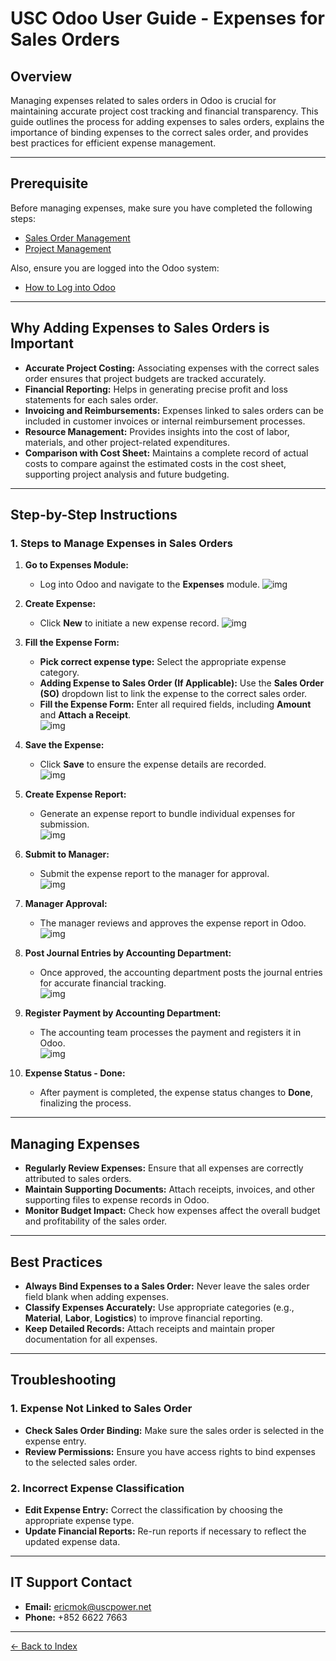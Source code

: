 # USC Odoo User Guide - Expenses for Sales Orders

## Overview

Managing expenses related to sales orders in Odoo is crucial for maintaining accurate project cost tracking and financial transparency. This guide outlines the process for adding expenses to sales orders, explains the importance of binding expenses to the correct sales order, and provides best practices for efficient expense management.

---

## Prerequisite

Before managing expenses, make sure you have completed the following steps:

- [Sales Order Management](./sale-order-management.md)
- [Project Management](./project-management.md)

Also, ensure you are logged into the Odoo system:

- [How to Log into Odoo](../getting-start/logging-into.md)

---

## Why Adding Expenses to Sales Orders is Important

- **Accurate Project Costing:** Associating expenses with the correct sales order ensures that project budgets are tracked accurately.
- **Financial Reporting:** Helps in generating precise profit and loss statements for each sales order.
- **Invoicing and Reimbursements:** Expenses linked to sales orders can be included in customer invoices or internal reimbursement processes.
- **Resource Management:** Provides insights into the cost of labor, materials, and other project-related expenditures.
- **Comparison with Cost Sheet:** Maintains a complete record of actual costs to compare against the estimated costs in the cost sheet, supporting project analysis and future budgeting.

---

## Step-by-Step Instructions

### 1. **Steps to Manage Expenses in Sales Orders**

1. **Go to Expenses Module:**
      - Log into Odoo and navigate to the **Expenses** module.
      ![img](./expense-entry.png)

2. **Create Expense:**
      - Click **New** to initiate a new expense record.
      ![img](./expense-new.png)

4. **Fill the Expense Form:**        
      - **Pick correct expense type:** Select the appropriate expense category.
      - **Adding Expense to Sales Order (If Applicable):** Use the **Sales Order (SO)** dropdown list to link the expense to the correct sales order.
      - **Fill the Expense Form:** Enter all required fields, including **Amount** and **Attach a Receipt**.  
      ![img](./expense-form.png)
      
5. **Save the Expense:**
      - Click **Save** to ensure the expense details are recorded.  
      ![img](./expense-save.png)

6. **Create Expense Report:**
      - Generate an expense report to bundle individual expenses for submission.  
      ![img](./expense-create-report.png)

7. **Submit to Manager:**
      - Submit the expense report to the manager for approval.  
      ![img](./expense-submit-to-manager.png)

8. **Manager Approval:**
      - The manager reviews and approves the expense report in Odoo.  
      ![img](./expense-approve.png)

9. **Post Journal Entries by Accounting Department:**
      - Once approved, the accounting department posts the journal entries for accurate financial tracking.  
      ![img](./expense-post.png)

10. **Register Payment by Accounting Department:**
      - The accounting team processes the payment and registers it in Odoo.  
      ![img](./expense-register.png)

11.  **Expense Status - Done:**
        - After payment is completed, the expense status changes to **Done**, finalizing the process.

---

## Managing Expenses

- **Regularly Review Expenses:** Ensure that all expenses are correctly attributed to sales orders.
- **Maintain Supporting Documents:** Attach receipts, invoices, and other supporting files to expense records in Odoo.
- **Monitor Budget Impact:** Check how expenses affect the overall budget and profitability of the sales order.


---

## Best Practices

- **Always Bind Expenses to a Sales Order:** Never leave the sales order field blank when adding expenses.
- **Classify Expenses Accurately:** Use appropriate categories (e.g., **Material**, **Labor**, **Logistics**) to improve financial reporting.
- **Keep Detailed Records:** Attach receipts and maintain proper documentation for all expenses.

---

## Troubleshooting

### 1. Expense Not Linked to Sales Order

- **Check Sales Order Binding:** Make sure the sales order is selected in the expense entry.
- **Review Permissions:** Ensure you have access rights to bind expenses to the selected sales order.

### 2. Incorrect Expense Classification

- **Edit Expense Entry:** Correct the classification by choosing the appropriate expense type.
- **Update Financial Reports:** Re-run reports if necessary to reflect the updated expense data.

---

## IT Support Contact

- **Email:** [ericmok@uscpower.net](mailto:ericmok@uscpower.net)
- **Phone:** +852 6622 7663

---

[<- Back to Index](../../../index.md)

